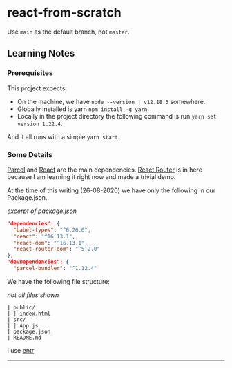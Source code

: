 # react-from-scratch
Use `main` as the default branch, not `master`.

## Learning Notes

### Prerequisites

This project expects:

* On the machine, we have `node --version | v12.18.3` somewhere.
* Globally installed is yarn `npm install -g yarn`.
* Locally in the project directory the following command is run `yarn set version 1.22.4`.

And it all runs with a simple `yarn start`.

### Some Details

[Parcel][parcel] and [React][react] are the main dependencies. [React Router][react-router] is in here because I am learning it right now and made a trivial demo.

At the time of this writing (26-08-2020) we have only the following in our Package.json.

*excerpt of package.json*
```json
"dependencies": {
  "babel-types": "^6.26.0",
  "react": "^16.13.1",
  "react-dom": "^16.13.1",
  "react-router-dom": "^5.2.0"
},
"devDependencies": {
  "parcel-bundler": "^1.12.4"
```

We have the following file structure:

_not all files shown_
```
| public/
| | index.html
| src/
| | App.js
| package.json
| README.md
```


I use [entr][entr]

---

[entr]: http://eradman.com/entrproject/
[parcel]: https://parceljs.org/
[react]: https://reactjs.org/
[react-router]: https://reactrouter.com/web/guides/quick-start


